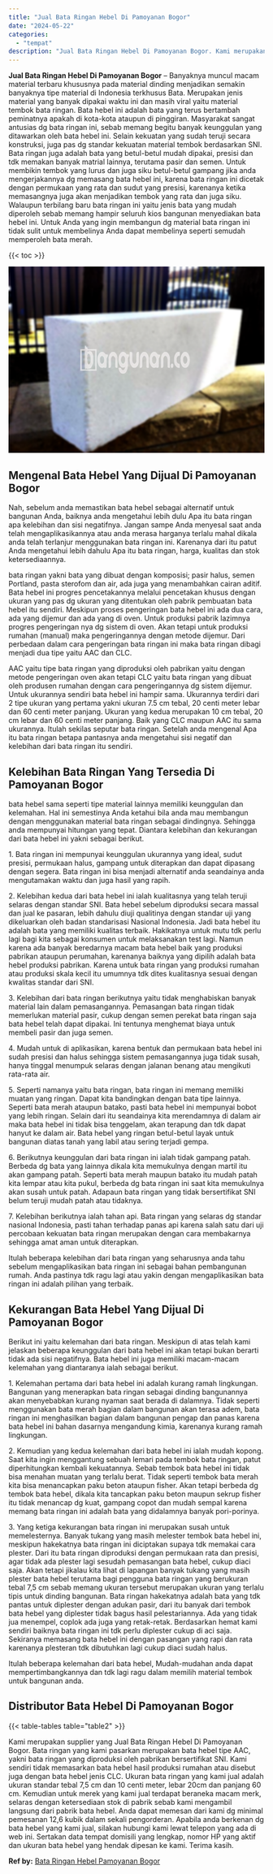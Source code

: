 ```yaml
---
title: "Jual Bata Ringan Hebel Di Pamoyanan Bogor"
date: "2024-05-22"
categories: 
  - "tempat"
description: "Jual Bata Ringan Hebel Di Pamoyanan Bogor. Kami merupakan supplier yang Jual Bata Ringan Hebel Di Pamoyanan Bogor. Bata ringan yang kami pasarkan merupakan b..."
---
```


**Jual Bata Ringan Hebel Di Pamoyanan Bogor** – Banyaknya muncul macam material terbaru khususnya pada material dinding menjadikan semakin banyaknya tipe material di Indonesia terkhusus Bata. Merupakan jenis material yang banyak dipakai waktu ini dan masih viral yaitu material tembok bata ringan. Bata hebel ini adalah bata yang terus bertambah peminatnya apakah di kota-kota ataupun di pinggiran. Masyarakat sangat antusias dg bata ringan ini, sebab memang begitu banyak keunggulan yang ditawarkan oleh bata hebel ini. Selain kekuatan yang sudah teruji secara konstruksi, juga pas dg standar kekuatan material tembok berdasarkan SNI. Bata ringan juga adalah bata yang betul-betul mudah dipakai, presisi dan tdk memakan banyak matrial lainnya, terutama pasir dan semen. Untuk membikin tembok yang lurus dan juga siku betul-betul gampang jika anda mengerjakannya dg memasang bata hebel ini, karena bata ringan ini dicetak dengan permukaan yang rata dan sudut yang presisi, karenanya ketika memasangnya juga akan menjadikan tembok yang rata dan juga siku. Walaupun terbilang baru bata ringan ini yaitu jenis bata yang mudah diperoleh sebab memang hampir seluruh kios bangunan menyediakan bata hebel ini. Untuk Anda yang ingin membangun dg material bata ringan ini tidak sulit untuk membelinya Anda dapat membelinya seperti semudah memperoleh bata merah.

{{< toc >}}

![Jual Bata Ringan Hebel Di Pamoyanan Bogor](/images/jual-hebel-murah-09.png)

## Mengenal Bata Hebel Yang Dijual Di Pamoyanan Bogor

Nah, sebelum anda memastikan bata hebel sebagai alternatif untuk bangunan Anda, baiknya anda mengetahui lebih dulu Apa itu bata ringan apa kelebihan dan sisi negatifnya. Jangan sampe Anda menyesal saat anda telah mengaplikasikannya atau anda merasa harganya terlalu mahal dikala anda telah terlanjur menggunakan bata ringan ini. Karenanya dari itu patut Anda mengetahui lebih dahulu Apa itu bata ringan, harga, kualitas dan stok ketersediaannya.

bata ringan yakni bata yang dibuat dengan komposisi; pasir halus, semen Portland, pasta sterofom dan air, ada juga yang menambahkan cairan aditif. Bata hebel ini progres pencetakannya melalui pencetakan khusus dengan ukuran yang pas dg ukuran yang ditentukan oleh pabrik pembuatan bata hebel itu sendiri. Meskipun proses pengeringan bata hebel ini ada dua cara, ada yang dijemur dan ada yang di oven. Untuk produksi pabrik lazimnya progres pengeringan nya dg sistem di oven. Akan tetapi untuk produksi rumahan (manual) maka pengeringannya dengan metode dijemur. Dari perbedaan dalam cara pengeringan bata ringan ini maka bata ringan dibagi menjadi dua tipe yaitu AAC dan CLC.

AAC yaitu tipe bata ringan yang diproduksi oleh pabrikan yaitu dengan metode pengeringan oven akan tetapi CLC yaitu bata ringan yang dibuat oleh produsen rumahan dengan cara pengeringannya dg sistem dijemur. Untuk ukurannya sendiri bata hebel ini hampir sama. Ukurannya terdiri dari 2 tipe ukuran yang pertama yakni ukuran 7.5 cm tebal, 20 centi meter lebar dan 60 centi meter panjang. Ukuran yang kedua merupakan 10 cm tebal, 20 cm lebar dan 60 centi meter panjang. Baik yang CLC maupun AAC itu sama ukurannya. Itulah sekilas seputar bata ringan. Setelah anda mengenal Apa itu bata ringan betapa pantasnya anda mengetahui sisi negatif dan kelebihan dari bata ringan itu sendiri.

## Kelebihan Bata Ringan Yang Tersedia Di Pamoyanan Bogor

bata hebel sama seperti tipe material lainnya memiliki keunggulan dan kelemahan. Hal ini semestinya Anda ketahui bila anda mau membangun dengan menggunakan material bata ringan sebagai dindingnya. Sehingga anda mempunyai hitungan yang tepat. Diantara kelebihan dan kekurangan dari bata hebel ini yakni sebagai berikut.

1\. Bata ringan ini mempunyai keunggulan ukurannya yang ideal, sudut presisi, permukaan halus, gampang untuk diterapkan dan dapat dipasang dengan segera. Bata ringan ini bisa menjadi alternatif anda seandainya anda mengutamakan waktu dan juga hasil yang rapih.

2\. Kelebihan kedua dari bata hebel ini ialah kualitasnya yang telah teruji selaras dengan standar SNI. Bata hebel sebelum diproduksi secara massal dan jual ke pasaran, lebih dahulu diuji qualitinya dengan standar uji yang dikeluarkan oleh badan standarisasi Nasional Indonesia. Jadi bata hebel itu adalah bata yang memiliki kualitas terbaik. Hakikatnya untuk mutu tdk perlu lagi bagi kita sebagai konsumen untuk melaksanakan test lagi. Namun karena ada banyak beredarnya macam bata hebel baik yang produksi pabrikan ataupun perumahan, karenanya baiknya yang dipilih adalah bata hebel produksi pabrikan. Karena untuk bata ringan yang produksi rumahan atau produksi skala kecil itu umumnya tdk dites kualitasnya sesuai dengan kwalitas standar dari SNI.

3\. Kelebihan dari bata ringan berikutnya yaitu tidak menghabiskan banyak material lain dalam pemasangannya. Pemasangan bata ringan tidak memerlukan material pasir, cukup dengan semen perekat bata ringan saja bata hebel telah dapat dipakai. Ini tentunya menghemat biaya untuk membeli pasir dan juga semen.

4\. Mudah untuk di aplikasikan, karena bentuk dan permukaan bata hebel ini sudah presisi dan halus sehingga sistem pemasangannya juga tidak susah, hanya tinggal menumpuk selaras dengan jalanan benang atau mengikuti rata-rata air.

5\. Seperti namanya yaitu bata ringan, bata ringan ini memang memiliki muatan yang ringan. Dapat kita bandingkan dengan bata tipe lainnya. Seperti bata merah ataupun batako, pasti bata hebel ini mempunyai bobot yang lebih ringan. Selain dari itu seandainya kita merendamnya di dalam air maka bata hebel ini tidak bisa tenggelam, akan terapung dan tdk dapat hanyut ke dalam air. Bata hebel yang ringan betul-betul layak untuk bangunan diatas tanah yang labil atau sering terjadi gempa.

6\. Berikutnya keunggulan dari bata ringan ini ialah tidak gampang patah. Berbeda dg bata yang lainnya dikala kita memukulnya dengan martil itu akan gampang patah. Seperti bata merah maupun batako itu mudah patah kita lempar atau kita pukul, berbeda dg bata ringan ini saat kita memukulnya akan susah untuk patah. Adapaun bata ringan yang tidak bersertifikat SNI belum teruji mudah patah atau tidaknya.

7\. Kelebihan berikutnya ialah tahan api. Bata ringan yang selaras dg standar nasional Indonesia, pasti tahan terhadap panas api karena salah satu dari uji percobaan kekuatan bata ringan merupakan dengan cara membakarnya sehingga amat aman untuk diterapkan.

Itulah beberapa kelebihan dari bata ringan yang seharusnya anda tahu sebelum mengaplikasikan bata ringan ini sebagai bahan pembangunan rumah. Anda pastinya tdk ragu lagi atau yakin dengan mengaplikasikan bata ringan ini adalah pilihan yang terbaik.

## Kekurangan Bata Hebel Yang Dijual Di Pamoyanan Bogor

Berikut ini yaitu kelemahan dari bata ringan. Meskipun di atas telah kami jelaskan beberapa keunggulan dari bata hebel ini akan tetapi bukan berarti tidak ada sisi negatifnya. Bata hebel ini juga memiliki macam-macam kelemahan yang diantaranya ialah sebagai berikut.

1\. Kelemahan pertama dari bata hebel ini adalah kurang ramah lingkungan. Bangunan yang menerapkan bata ringan sebagai dinding bangunannya akan menyebabkan kurang nyaman saat berada di dalamnya. Tidak seperti menggunakan bata merah bagian dalam bangunan akan terasa adem, bata ringan ini menghasilkan bagian dalam bangunan pengap dan panas karena bata hebel ini bahan dasarnya mengandung kimia, karenanya kurang ramah lingkungan.

2\. Kemudian yang kedua kelemahan dari bata hebel ini ialah mudah kopong. Saat kita ingin menggantung sebuah lemari pada tembok bata ringan, patut diperhitungkan kembali kekuatannya. Sebab tembok bata hebel ini tidak bisa menahan muatan yang terlalu berat. Tidak seperti tembok bata merah kita bisa menancapkan paku beton ataupun fisher. Akan tetapi berbeda dg tembok bata hebel, dikala kita tancapkan paku beton maupun sekrup fisher itu tidak menancap dg kuat, gampang copot dan mudah sempal karena memang bata ringan ini adalah bata yang didalamnya banyak pori-porinya.

3\. Yang ketiga kekurangan bata ringan ini merupakan susah untuk memelesternya. Banyak tukang yang masih melester tembok bata hebel ini, meskipun hakekatnya bata ringan ini diciptakan supaya tdk memakai cara plester. Dari itu bata ringan diproduksi dengan permukaan rata dan presisi, agar tidak ada plester lagi sesudah pemasangan bata hebel, cukup diaci saja. Akan tetapi jikalau kita lihat di lapangan banyak tukang yang masih plester bata hebel terutama bagi pengguna bata ringan yang berukuran tebal 7,5 cm sebab memang ukuran tersebut merupakan ukuran yang terlalu tipis untuk dinding bangunan. Bata ringan hakekatnya adalah bata yang tdk pantas untuk diplester dengan adukan pasir, dari itu banyak dari tembok bata hebel yang diplester tidak bagus hasil pelestariannya. Ada yang tidak jua menempel, coplok ada juga yang retak-retak. Berdasarkan hemat kami sendiri baiknya bata ringan ini tdk perlu diplester cukup di aci saja. Sekiranya memasang bata hebel ini dengan pasangan yang rapi dan rata karenanya plesteran tdk dibutuhkan lagi cukup diaci sudah halus.

Itulah beberapa kelemahan dari bata hebel, Mudah-mudahan anda dapat mempertimbangkannya dan tdk lagi ragu dalam memilih material tembok untuk bangunan anda.

## Distributor Bata Hebel Di Pamoyanan Bogor

{{< table-tables table="table2" >}}

Kami merupakan supplier yang Jual Bata Ringan Hebel Di Pamoyanan Bogor. Bata ringan yang kami pasarkan merupakan bata hebel tipe AAC, yakni bata ringan yang diproduksi oleh pabrikan bersertifikat SNI. Kami sendiri tidak memasarkan bata hebel hasil produksi rumahan atau disebut juga dengan bata hebel jenis CLC. Ukuran bata ringan yang kami jual adalah ukuran standar tebal 7,5 cm dan 10 centi meter, lebar 20cm dan panjang 60 cm. Kemudian untuk merek yang kami jual terdapat beraneka macam merk, selaras dengan ketersediaan stok di pabrik sebab kami mengambil langsung dari pabrik bata hebel. Anda dapat memesan dari kami dg minimal pemesanan 12,6 kubik dalam sekali pengorderan. Apabila anda berkenan dg bata hebel yang kami jual, silakan hubungi kami lewat telepon yang ada di web ini. Sertakan data tempat domisili yang lengkap, nomor HP yang aktif dan ukuran bata hebel yang hendak dipesan ke kami. Terima kasih.

**Ref by:** [Bata Ringan Hebel Pamoyanan Bogor](https://id.wikipedia.org/wiki/Bata)
